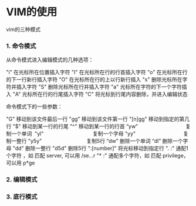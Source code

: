 VIM的使用
=====

vim的三种模式

### 1. 命令模式

从命令模式进入编辑模式的几种选项：

"i"               在光标所在位置插入字符
"I"               在光标所在行的行首插入字符
"o"              在光标所在行的下一行新行插入字符
"O"             在光标所在行的上以行新行插入
"s"              删除光标所在字符并插入字符
"S"              删除光标所在行并插入字符
"a"              光标所在字符的下一个字符插入
"A"              光标所在行的行尾插入字符
"C"              将光标到行尾内容删除，并进入编辑状态

命令模式下的一些参数：

"G"             移动到该文件最后一行
"gg"            移动到该文件第一行
"[n]gg"       移动到指定的第几行
"$"              移动到某一行的行尾
"^"              移动到某一行的行首
“yw”                                 复制一个单词
 "yl"                                  复制一个字母
"yy"                                 复制一整行
"y5y"                               复制5行
“dw”                                删除一个单词
“dl”                                  删除一个字母
"dd"                                删除一整行
"d5d"                               删除5行
":[number]"                    将光标移动到指定行
". :"                                    通配1个字符 ，如 匹配 server, 可以用  /se...r
"* :"                                  通配多个字符，如 匹配 privilege，可以用 p*ge

### 2. 编辑模式

### 3. 底行模式

